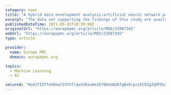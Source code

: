 ```yaml
---
category: news
title: "A hybrid data envelopment analysis-artificial neural network prediction model for COVID-19 severity in transplant recipients."
excerpt: "The data set supporting the findings of this study are available from the corresponding author (I.R.) upon reasonable request. In an overwhelming demand scenario, such as the SARS-CoV-2 pandemic, pressure over health systems may outburst their predicted capacity to deal with such extreme situations."
publishedDateTime: 2021-05-01T10:39:00Z
originalUrl: "https://europepmc.org/article/MED/33907345"
webUrl: "https://europepmc.org/article/MED/33907345"
type: article

provider:
  name: Europe PMC
  domain: europepmc.org

topics:
  - Machine Learning
  - AI

secured: "Ho41YIXTfeX6ma7Z3YVflqaSVHauHe1EY9HnUWZAfgBa9rpzzhC0ZgZqMFRaIKspJp8HJcuu9o+c18OeKbD3E0JiftfxEOhijPvpGnhxwjm6NLFvE2R6Hr0CkS47NdtAMT8MG8l/Bw05N4y3rjL/dbD00lJmQBGZ5UfmFDQ/JNGvfwIonVK9ok3pacAQW7mGGnXC8YokBDsjI+H3ebeRzVJxRzQEZlPgRmUpSaXTM19/hOkpPdhsIt85sBhKVPq+8pF0MQezYwrXb9m7t7IecyB4CY2oNoPJnQJuk849CKMYAQbEWS0SldlmqqgKHWsSACvOX1sYdkKa+x9669BaPxlxas1/xJVBCZTnP1jt+EQ=;f/DBNsKd4KP0sEdzpJsrcQ=="
---
```


